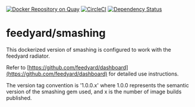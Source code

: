 [![Docker Repository on Quay](https://quay.io/repository/feedyard/smashing/status "Docker Repository on Quay")](https://quay.io/repository/feedyard/smashing)
[![CircleCI](https://circleci.com/gh/feedyard/smashing.svg?style=shield)](https://circleci.com/gh/feedyard/smashing)
[![Dependency Status](https://gemnasium.com/badges/github.com/feedyard/smashing.svg)](https://gemnasium.com/github.com/feedyard/smashing)

# feedyard/smashing

This dockerized version of smashing is configured to work with the feedyard radiator.

Refer to [https://github.com/feedyard/dashboard](https://github.com/feedyard/dashboard) for detailed use instructions.

The version tag convention is '1.0.0.x' where 1.0.0 represents the semantic version of the smashing gem used, and x is the number of image builds published.
